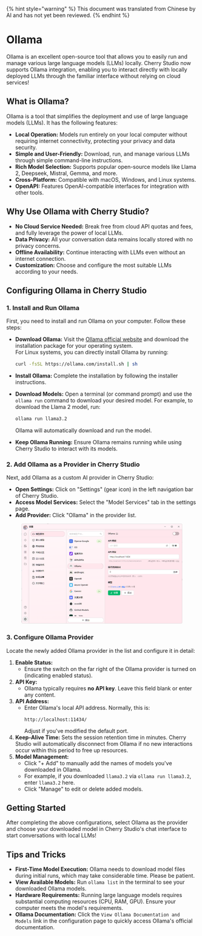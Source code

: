 
{% hint style="warning" %}
This document was translated from Chinese by AI and has not yet been reviewed.
{% endhint %}

# Ollama

Ollama is an excellent open-source tool that allows you to easily run and manage various large language models (LLMs) locally. Cherry Studio now supports Ollama integration, enabling you to interact directly with locally deployed LLMs through the familiar interface without relying on cloud services!

## What is Ollama?

Ollama is a tool that simplifies the deployment and use of large language models (LLMs). It has the following features:

* **Local Operation:** Models run entirely on your local computer without requiring internet connectivity, protecting your privacy and data security.
* **Simple and User-Friendly:** Download, run, and manage various LLMs through simple command-line instructions.
* **Rich Model Selection:** Supports popular open-source models like Llama 2, Deepseek, Mistral, Gemma, and more.
* **Cross-Platform:** Compatible with macOS, Windows, and Linux systems.
* **OpenAPI:** Features OpenAI-compatible interfaces for integration with other tools.

## Why Use Ollama with Cherry Studio?

* **No Cloud Service Needed:** Break free from cloud API quotas and fees, and fully leverage the power of local LLMs.
* **Data Privacy:** All your conversation data remains locally stored with no privacy concerns.
* **Offline Availability:** Continue interacting with LLMs even without an internet connection.
* **Customization:** Choose and configure the most suitable LLMs according to your needs.

## Configuring Ollama in Cherry Studio

### **1. Install and Run Ollama**

First, you need to install and run Ollama on your computer. Follow these steps:

* **Download Ollama:** Visit the [Ollama official website](https://ollama.com/) and download the installation package for your operating system.  
  For Linux systems, you can directly install Ollama by running:
  
    ```sh
    curl -fsSL https://ollama.com/install.sh | sh
    ```
* **Install Ollama:** Complete the installation by following the installer instructions.
* **Download Models:** Open a terminal (or command prompt) and use the `ollama run` command to download your desired model. For example, to download the Llama 2 model, run:
  
    ```sh
    ollama run llama3.2
    ```
  
    Ollama will automatically download and run the model.
* **Keep Ollama Running:** Ensure Ollama remains running while using Cherry Studio to interact with its models.

### **2. Add Ollama as a Provider in Cherry Studio**

Next, add Ollama as a custom AI provider in Cherry Studio:

* **Open Settings:** Click on "Settings" (gear icon) in the left navigation bar of Cherry Studio.
* **Access Model Services:** Select the "Model Services" tab in the settings page.
* **Add Provider:** Click "Ollama" in the provider list.

<figure><img src="../../.gitbook/assets/image (5) (3).png" alt=""><figcaption></figcaption></figure>

### **3. Configure Ollama Provider**

Locate the newly added Ollama provider in the list and configure it in detail:

1. **Enable Status:**
   * Ensure the switch on the far right of the Ollama provider is turned on (indicating enabled status).
2. **API Key:**
   * Ollama typically requires **no API key**. Leave this field blank or enter any content.
3. **API Address:**
   * Enter Ollama's local API address. Normally, this is:
     ```
     http://localhost:11434/
     ```
     Adjust if you've modified the default port.
4. **Keep-Alive Time:** Sets the session retention time in minutes. Cherry Studio will automatically disconnect from Ollama if no new interactions occur within this period to free up resources.
5. **Model Management:**
   * Click "+ Add" to manually add the names of models you've downloaded in Ollama.
   * For example, if you downloaded `llama3.2` via `ollama run llama3.2`, enter `llama3.2` here.
   * Click "Manage" to edit or delete added models.

## Getting Started

After completing the above configurations, select Ollama as the provider and choose your downloaded model in Cherry Studio's chat interface to start conversations with local LLMs!

## Tips and Tricks

* **First-Time Model Execution:** Ollama needs to download model files during initial runs, which may take considerable time. Please be patient.
* **View Available Models:** Run `ollama list` in the terminal to see your downloaded Ollama models.
* **Hardware Requirements:** Running large language models requires substantial computing resources (CPU, RAM, GPU). Ensure your computer meets the model's requirements.
* **Ollama Documentation:** Click the `View Ollama Documentation and Models` link in the configuration page to quickly access Ollama's official documentation.